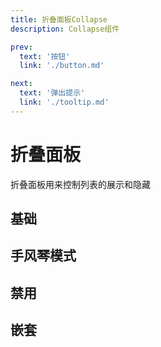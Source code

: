 ```yaml
---
title: 折叠面板Collapse
description: Collapse组件

prev:
  text: '按钮'
  link: './button.md'

next:
  text: '弹出提示'
  link: './tooltip.md'
---
```


# 折叠面板

折叠面板用来控制列表的展示和隐藏


## 基础
<preview path="../previews/collapse/basic.vue" title="基础" description="基础功能的折叠面板，默认可以同时打开多个面板"></preview>

## 手风琴模式

<preview path="../previews/collapse/accordion.vue" title="手风琴模式" description="手风琴模式下，同时打开的面板会自动关闭"></preview>

## 禁用
<preview path="../previews/collapse/disabled.vue" title="禁用" description="被禁用的折叠面板不能被点击"></preview>

## 嵌套
<preview path="../previews/collapse/nest.vue" title="嵌套" description="一个折叠面板内还可以放其它折叠面板"></preview>